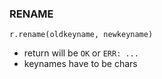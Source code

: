 ### RENAME
`r.rename(oldkeyname, newkeyname)`

* return will be `OK` or `ERR: ...`
* keynames have to be chars